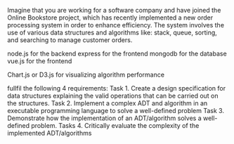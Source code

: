 Imagine that you are working for a software company and have joined the Online Bookstore project,
which has recently implemented a new order processing system in order to enhance efficiency. The
system involves the use of various data structures and algorithms like: stack, queue, sorting, and
searching to manage customer orders.

node.js for the backend
express for the frontend
mongodb for the database
vue.js for the frontend

Chart.js or D3.js for visualizing algorithm performance

fullfil the following 4 requirements:
Task 1. Create a
design specification
for data structures
explaining the valid
operations that can
be carried out on the
structures.
Task 2. Implement a
complex ADT and
algorithm in an
executable
programming
language to solve a
well-defined problem
Task 3. Demonstrate
how the
implementation of an
ADT/algorithm solves
a well-defined
problem.
Tasks 4. Critically
evaluate the
complexity of the
implemented
ADT/algorithms